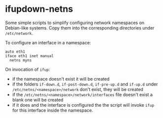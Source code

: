 # ifupdown-netns

Some simple scripts to simplify configuring network namespaces on Debian-like
systems.  Copy them into the corresponding directories under `/etc/network`.

To configure an interface in a namespace:

```
auto eth1
iface eth1 inet manual
  netns myns
```

On invocation of `ifup`:
  * if the namespace doesn't exist it will be created
  * if the folders `if-down.d`, `if-post-down.d`, `if-pre-up.d` and `if-up.d`
    under `/etc/netns/<namespace>/network` don't exist, they will be created
  * if the `/etc/netns/<namespace>/network/interfaces` file doesn't exist a
    blank one will be created
  * if it does and the interface is configured the the script will invoke `ifup`
    for this interface inside the namespace.
